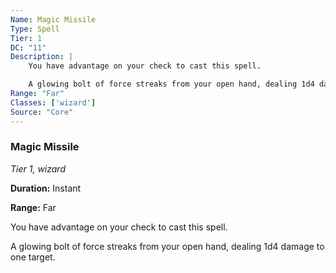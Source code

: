 ```yaml
---
Name: Magic Missile
Type: Spell
Tier: 1
DC: "11"
Description: |
    You have advantage on your check to cast this spell.

    A glowing bolt of force streaks from your open hand, dealing 1d4 damage to one target.Duration: "Instant"
Range: "Far"
Classes: ['wizard']
Source: "Core"
---
```


### Magic Missile

_Tier 1, wizard_

**Duration:** Instant

**Range:** Far

You have advantage on your check to cast this spell.

A glowing bolt of force streaks from your open hand, dealing 1d4 damage to one target.

